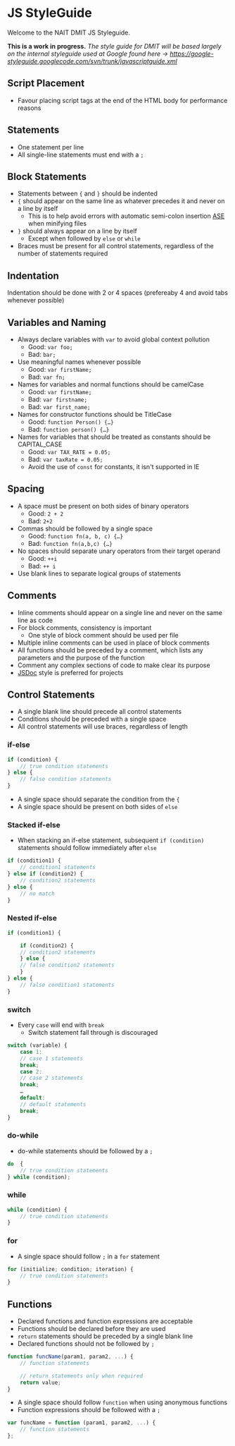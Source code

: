 JS StyleGuide
==============

Welcome to the NAIT DMIT JS Styleguide.

**This is a work in progress.**  *The style guide for DMIT will be based largely on the internal styleguide used at Google found here -> https://google-styleguide.googlecode.com/svn/trunk/javascriptguide.xml*

## Script Placement

* Favour placing script tags at the end of the HTML body for performance reasons

## Statements
* One statement per line
* All single-line statements must end with a `;`

## Block Statements

* Statements between `{` and `}` should be indented
* `{` should appear on the same line as whatever precedes it and never on a line by itself
    * This is to help avoid errors with automatic semi-colon insertion [ASE](http://es5.github.io/#x7.9 "ASE") when minifying files
* `}` should always appear on a line by itself
    * Except when followed by `else` or `while`
* Braces must be present for all control statements, regardless of the number of statements required

## Indentation

Indentation should be done with 2 or 4 spaces (prefereaby 4 and avoid tabs whenever possible)

## Variables and Naming

* Always declare variables with `var` to avoid global context pollution
    * Good: `var foo;`
    * Bad: `bar;`
* Use meaningful names whenever possible
    * Good: `var firstName;`
    * Bad: `var fn;`
* Names for variables and normal functions should be camelCase
    * Good: `var firstName;`
    * Bad: `var firstname;`
    * Bad: `var first_name;`
* Names for constructor functions should be TitleCase
    * Good: `function Person() {…}`
    * Bad: `function person() {…}`
* Names for variables that should be treated as constants should be CAPITAL_CASE
    * Good: `var TAX_RATE = 0.05;`
    * Bad: `var taxRate = 0.05;`
	* Avoid the use of `const` for constants, it isn't supported in IE

## Spacing

* A space must be present on both sides of binary operators
    * Good: `2 + 2`
    * Bad: `2+2`
* Commas should be followed by a single space
    * Good: `function fn(a, b, c) {…}`
    * Bad: `function fn(a,b,c) {…}`
* No spaces should separate unary operators from their target operand
    * Good: `++i`
    * Bad: `++ i`
* Use blank lines to separate logical groups of statements

## Comments

* Inline comments should appear on a single line and never on the same line as code
* For block comments, consistency is important
    * One style of block comment should be used per file
* Multiple inline comments can be used in place of block comments
* All functions should be preceded by a comment, which lists any parameters and the purpose of the function
* Comment any complex sections of code to make clear its purpose
* [JSDoc](http://jsdoc.org "JSDoc") style is preferred for projects

## Control Statements

* A single blank line should precede all control statements
* Conditions should be preceded with a single space
* All control statements will use braces, regardless of length

### if-else

```js
if (condition) {
    // true condition statements
} else {
    // false condition statements
}
```

* A single space should separate the condition from the `{`
* A single space should be present on both sides of `else`

### Stacked if-else

* When stacking an if-else statement, subsequent `if (condition)` statements should follow immediately after `else`

```js
if (condition1) {
    // condition1 statements
} else if (condition2) {
    // condition2 statements
} else {
    // no match
}
```

### Nested if-else

```js
if (condition1) {

    if (condition2) {
	// condition2 statements
    } else {
	// false condition2 statements
    }
} else {
    // false condition1 statements
}
```

### switch

* Every `case` will end with `break`
    * Switch statement fall through is discouraged

```js
switch (variable) {
    case 1:
	// case 1 statements
	break;
    case 2:
	// case 2 statements
	break;
    …
    default:
	// default statements
	break;
}
```
### do-while

* do-while statements should be followed by a `;`

```js
do  {
    // true condition statements
} while (condition);
```

### while

```js
while (condition) {
    // true condition statements
}
```
### for

* A single space should follow `;` in a `for` statement

```js
for (initialize; condition; iteration) {
    // true condition statements
}
```

## Functions

* Declared functions and function expressions are acceptable
* Functions should be declared before they are used
* `return` statements should be preceded by a single blank line
* Declared functions should not be followed by `;`

```js
function funcName(param1, param2, ...) {
    // function statements

    // return statements only when required
    return value;
}
```

* A single space should follow `function` when using anonymous functions
* Function expressions should be followed with a `;`

```js
var funcName = function (param1, param2, ...) {
    // function statements
};
```